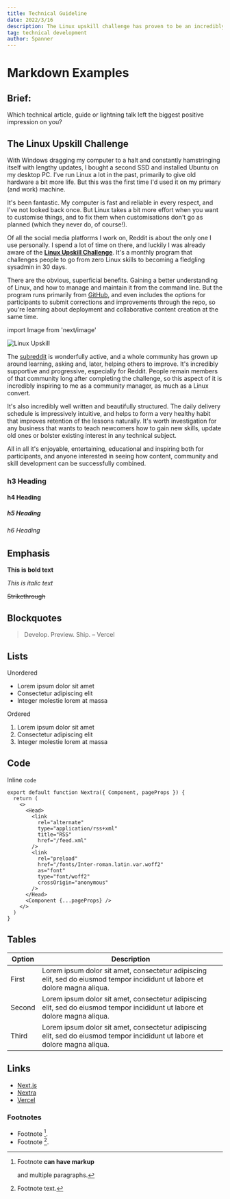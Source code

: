 ```yaml
---
title: Technical Guideline
date: 2022/3/16
description: The Linux upskill challenge has proven to be an incredibly inspiring experience, just as much as a useful how-to guide.
tag: technical development
author: Spanner
---
```


# Markdown Examples

## Brief:
Which technical article, guide or lightning talk left the biggest positive impression on you?

## The Linux Upskill Challenge
With Windows dragging my computer to a halt and constantly hamstringing itself with lengthy updates, I bought a second SSD and installed Ubuntu on my desktop PC. I've run Linux a lot in the past, primarily to give old hardware a bit more life. But this was the first time I'd used it on my primary (and work) machine.

It's been fantastic. My computer is fast and reliable in every respect, and I've not looked back once. But Linux takes a bit more effort when you want to customise things, and to fix them when customisations don't go as planned (which they never do, of course!).

Of all the social media platforms I work on, Reddit is about the only one I use personally. I spend a lot of time on there, and luckily I was already aware of the **[Linux Upskill Challenge](https://linuxupskillchallenge.com)**. It's a monthly program that challenges people to go from zero Linux skills to becoming a fledgling sysadmin in 30 days.

There are the obvious, superficial benefits. Gaining a better understanding of Linux, and how to manage and maintain it from the command line. But the program runs primarily from [GitHub](https://github.com/livialima/linuxupskillchallenge), and even includes the options for participants to submit corrections and improvements through the repo, so you're learning about deployment and collaborative content creation at the same time.

import Image from 'next/image'

<Image
  src="/images/Linux-Upskill-01.png"
  alt="Linux Upskill"
  width={1125}
  height={750}
  priority
  className="next-image"
/>

The [subreddit](https://www.reddit.com/r/linuxupskillchallenge/) is wonderfully active, and a whole community has grown up around learning, asking and, later, helping others to improve. It's incredibly supportive and progressive, especially for Reddit. People remain members of that community long after completing the challenge, so this aspect of it is incredibly inspiring to me as a community manager, as much as a Linux convert.

It's also incredibly well written and beautifully structured. The daily delivery schedule is impressively intuitive, and helps to form a very healthy habit that improves retention of the lessons naturally. It's worth investigation for any business that wants to teach newcomers how to gain new skills, update old ones or bolster existing interest in any technical subject.

All in all it's enjoyable, entertaining, educational and inspiring both for participants, and anyone interested in seeing how content, community and skill development can be successfully combined.

### h3 Heading

#### h4 Heading

##### h5 Heading

###### h6 Heading

## Emphasis

**This is bold text**

_This is italic text_

~~Strikethrough~~

## Blockquotes

> Develop. Preview. Ship. – Vercel

## Lists

Unordered

- Lorem ipsum dolor sit amet
- Consectetur adipiscing elit
- Integer molestie lorem at massa

Ordered

1. Lorem ipsum dolor sit amet
2. Consectetur adipiscing elit
3. Integer molestie lorem at massa

## Code

Inline `code`

```
export default function Nextra({ Component, pageProps }) {
  return (
    <>
      <Head>
        <link
          rel="alternate"
          type="application/rss+xml"
          title="RSS"
          href="/feed.xml"
        />
        <link
          rel="preload"
          href="/fonts/Inter-roman.latin.var.woff2"
          as="font"
          type="font/woff2"
          crossOrigin="anonymous"
        />
      </Head>
      <Component {...pageProps} />
    </>
  )
}
```

## Tables

| **Option** | **Description**                                                                                                             |
| ---------- | --------------------------------------------------------------------------------------------------------------------------- |
| First      | Lorem ipsum dolor sit amet, consectetur adipiscing elit, sed do eiusmod tempor incididunt ut labore et dolore magna aliqua. |
| Second     | Lorem ipsum dolor sit amet, consectetur adipiscing elit, sed do eiusmod tempor incididunt ut labore et dolore magna aliqua. |
| Third      | Lorem ipsum dolor sit amet, consectetur adipiscing elit, sed do eiusmod tempor incididunt ut labore et dolore magna aliqua. |

## Links

- [Next.js](https://nextjs.org)
- [Nextra](https://nextra.vercel.app/)
- [Vercel](http://vercel.com)

### Footnotes

- Footnote [^1].
- Footnote [^2].

[^1]: Footnote **can have markup**

    and multiple paragraphs.

[^2]: Footnote text.
